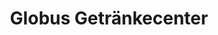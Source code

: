 ---
title: "Globus Getränkecenter"
url: /ludwigshafen-am-rhein/globus-getraenkecenter/
shop: Getränke
---
